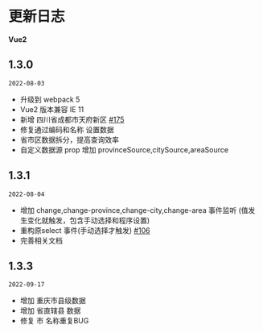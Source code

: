 
# 更新日志

 <b> Vue2 </b>

## 1.3.0



`2022-08-03`

-  升级到 webpack 5
-  Vue2 版本兼容 IE 11
-  新增 四川省成都市天府新区 [#175](https://github.com/jcc/v-distpicker/pull/175)
-  修复通过编码和名称 设置数据
-  省市区数据拆分，提高查询效率
-  自定义数据源 prop 增加 provinceSource,citySource,areaSource


## 1.3.1


`2022-08-04`

-  增加 change,change-province,change-city,change-area 事件监听 (值发生变化就触发，包含手动选择和程序设置)
-  重构原select 事件(手动选择才触发) [#106](https://github.com/jcc/v-distpicker/issues/106)
-  完善相关文档

## 1.3.3


`2022-09-17`

-  增加 重庆市县级数据
-  增加 省直辖县 数据
-  修复 市 名称重复BUG



